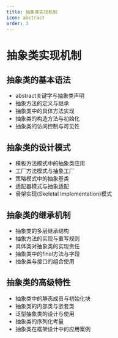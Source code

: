```yaml
---
title: 抽象类实现机制
icon: abstract
order: 3
---
```


# 抽象类实现机制

## 抽象类的基本语法

- abstract关键字与抽象类声明
- 抽象方法的定义与继承
- 抽象类中的具体方法实现
- 抽象类的构造方法与初始化
- 抽象类的访问控制与可见性

## 抽象类的设计模式

- 模板方法模式中的抽象类应用
- 工厂方法模式与抽象工厂
- 策略模式中的抽象基类
- 适配器模式与抽象适配
- 骨架实现(Skeletal Implementation)模式

## 抽象类的继承机制

- 抽象类的多层继承结构
- 抽象方法的实现与重写规则
- 具体类对抽象类的实现责任
- 抽象类中的final方法与字段
- 抽象类与接口的组合使用

## 抽象类的高级特性

- 抽象类中的静态成员与初始化块
- 抽象类的内部类与嵌套类
- 泛型抽象类的设计与使用
- 抽象类的序列化考量
- 抽象类在框架设计中的应用案例
